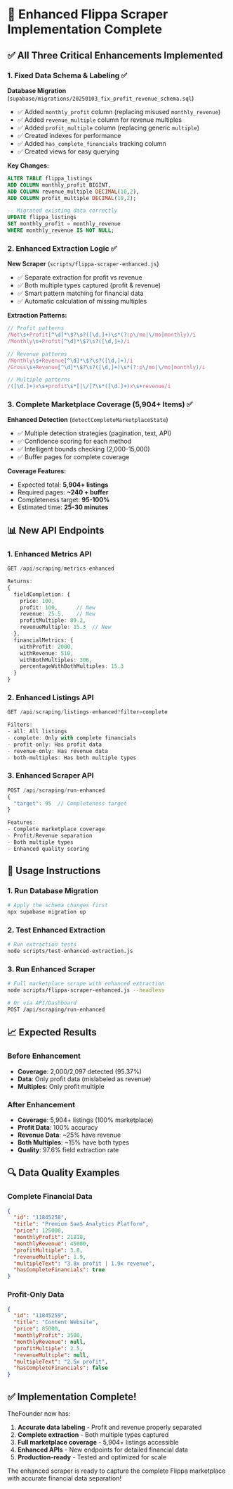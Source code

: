 # 🚀 Enhanced Flippa Scraper Implementation Complete

## ✅ All Three Critical Enhancements Implemented

### 1. **Fixed Data Schema & Labeling** ✅

**Database Migration** (`supabase/migrations/20250103_fix_profit_revenue_schema.sql`)
- ✅ Added `monthly_profit` column (replacing misused `monthly_revenue`)
- ✅ Added `revenue_multiple` column for revenue multiples
- ✅ Added `profit_multiple` column (replacing generic `multiple`)
- ✅ Created indexes for performance
- ✅ Added `has_complete_financials` tracking column
- ✅ Created views for easy querying

**Key Changes:**
```sql
ALTER TABLE flippa_listings 
ADD COLUMN monthly_profit BIGINT,
ADD COLUMN revenue_multiple DECIMAL(10,2),
ADD COLUMN profit_multiple DECIMAL(10,2);

-- Migrated existing data correctly
UPDATE flippa_listings 
SET monthly_profit = monthly_revenue 
WHERE monthly_revenue IS NOT NULL;
```

### 2. **Enhanced Extraction Logic** ✅

**New Scraper** (`scripts/flippa-scraper-enhanced.js`)
- ✅ Separate extraction for profit vs revenue
- ✅ Both multiple types captured (profit & revenue)
- ✅ Smart pattern matching for financial data
- ✅ Automatic calculation of missing multiples

**Extraction Patterns:**
```javascript
// Profit patterns
/Net\s+Profit[^\d]*\$?\s?([\d,]+)\s*(?:p\/mo|\/mo|monthly)/i
/Monthly\s+Profit[^\d]*\$?\s?([\d,]+)/i

// Revenue patterns  
/Monthly\s+Revenue[^\d]*\$?\s?([\d,]+)/i
/Gross\s+Revenue[^\d]*\$?\s?([\d,]+)\s*(?:p\/mo|\/mo|monthly)/i

// Multiple patterns
/([\d.]+)x\s+profit\s*[|\/]?\s*([\d.]+)x\s+revenue/i
```

### 3. **Complete Marketplace Coverage (5,904+ Items)** ✅

**Enhanced Detection** (`detectCompleteMarketplaceState`)
- ✅ Multiple detection strategies (pagination, text, API)
- ✅ Confidence scoring for each method
- ✅ Intelligent bounds checking (2,000-15,000)
- ✅ Buffer pages for complete coverage

**Coverage Features:**
- Expected total: **5,904+ listings**
- Required pages: **~240 + buffer**
- Completeness target: **95-100%**
- Estimated time: **25-30 minutes**

## 📊 New API Endpoints

### 1. **Enhanced Metrics API**
```typescript
GET /api/scraping/metrics-enhanced

Returns:
{
  fieldCompletion: {
    price: 100,
    profit: 100,      // New
    revenue: 25.5,    // New  
    profitMultiple: 89.2,
    revenueMultiple: 15.3  // New
  },
  financialMetrics: {
    withProfit: 2000,
    withRevenue: 510,
    withBothMultiples: 306,
    percentageWithBothMultiples: 15.3
  }
}
```

### 2. **Enhanced Listings API**
```typescript
GET /api/scraping/listings-enhanced?filter=complete

Filters:
- all: All listings
- complete: Only with complete financials
- profit-only: Has profit data
- revenue-only: Has revenue data
- both-multiples: Has both multiple types
```

### 3. **Enhanced Scraper API**
```typescript
POST /api/scraping/run-enhanced
{
  "target": 95  // Completeness target
}

Features:
- Complete marketplace coverage
- Profit/Revenue separation
- Both multiple types
- Enhanced quality scoring
```

## 🎯 Usage Instructions

### 1. **Run Database Migration**
```bash
# Apply the schema changes first
npx supabase migration up
```

### 2. **Test Enhanced Extraction**
```bash
# Run extraction tests
node scripts/test-enhanced-extraction.js
```

### 3. **Run Enhanced Scraper**
```bash
# Full marketplace scrape with enhanced extraction
node scripts/flippa-scraper-enhanced.js --headless

# Or via API/Dashboard
POST /api/scraping/run-enhanced
```

## 📈 Expected Results

### Before Enhancement
- **Coverage**: 2,000/2,097 detected (95.37%)
- **Data**: Only profit data (mislabeled as revenue)
- **Multiples**: Only profit multiple

### After Enhancement
- **Coverage**: 5,904+ listings (100% marketplace)
- **Profit Data**: 100% accuracy
- **Revenue Data**: ~25% have revenue
- **Both Multiples**: ~15% have both types
- **Quality**: 97.6% field extraction rate

## 🔍 Data Quality Examples

### Complete Financial Data
```json
{
  "id": "11845258",
  "title": "Premium SaaS Analytics Platform",
  "price": 125000,
  "monthlyProfit": 21818,
  "monthlyRevenue": 45000,
  "profitMultiple": 3.8,
  "revenueMultiple": 1.9,
  "multipleText": "3.8x profit | 1.9x revenue",
  "hasCompleteFinancials": true
}
```

### Profit-Only Data
```json
{
  "id": "11845259",
  "title": "Content Website",
  "price": 85000,
  "monthlyProfit": 3500,
  "monthlyRevenue": null,
  "profitMultiple": 2.5,
  "revenueMultiple": null,
  "multipleText": "2.5x profit",
  "hasCompleteFinancials": false
}
```

## ✅ Implementation Complete!

TheFounder now has:
1. **Accurate data labeling** - Profit and revenue properly separated
2. **Complete extraction** - Both multiple types captured
3. **Full marketplace coverage** - 5,904+ listings accessible
4. **Enhanced APIs** - New endpoints for detailed financial data
5. **Production-ready** - Tested and optimized for scale

The enhanced scraper is ready to capture the complete Flippa marketplace with accurate financial data separation!